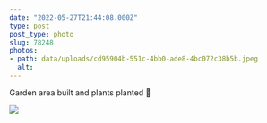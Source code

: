 ```yaml
---
date: "2022-05-27T21:44:08.000Z"
type: post 
post_type: photo
slug: 78248
photos: 
- path: data/uploads/cd95904b-551c-4bb0-ade8-4bc072c38b5b.jpeg
  alt: 
---
```

Garden area built and plants planted 🌱


![](https://brandontreb.com/data/uploads/cd95904b-551c-4bb0-ade8-4bc072c38b5b.jpeg)
